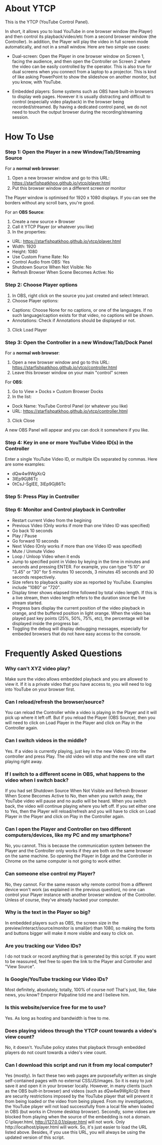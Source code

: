 # About YTCP

This is the YTCP (YouTube Control Panel).

In short, it allows you to load YouTube in one browser window (the Player) and then control its playback/video/etc from a second browser window (the Controller). In addition, the Player will play the video in full screen mode automatically, and not in a small window. Here are two simple use cases:

-   Dual-screen: Open the Player in one browser window on Screen 1, facing the audience, and then open the Controller on Screen 2 where the video can be easily controlled by the operator. This is also true for dual screens when you connect from a laptop to a projector. This is kind of like asking PowerPoint to show the slideshow on another monitor, but you know, with YouTube.

-   Embedded players: Some systems such as OBS have built-in browsers to display web pages. However it is usually distracting and difficult to control (especially video playback) in the browser being recorded/streamed. By having a dedicated control panel, we do not need to touch the output browser during the recording/streaming session.

# How To Use

### Step 1: Open the Player in a new Window/Tab/Streaming Source

For a **normal web browser**:

1. Open a new browser window and go to this URL: https://starfishpatkhoo.github.io/ytcp/player.html
1. Put this browser window on a different screen or monitor

The Player window is optimised for 1920 x 1080 displays. If you can see the borders without any scroll bars, you're good.

For an **OBS Source**:

1. Create a new source » Browser
1. Call it YTCP Player (or whatever you like)
1. In the properties:

-   URL: https://starfishpatkhoo.github.io/ytcp/player.html
-   Width: 1920
-   Height: 1080
-   Use Custom Frame Rate: No
-   Control Audio from OBS: Yes
-   Shutdown Source When Not Visible: No
-   Refresh Browser When Scene Becomes Active: No

### Step 2: Choose Player options

1. In OBS, right click on the source you just created and select Interact.
1. Choose Player options:

-   Captions: Choose None for no captions, or one of the languages. If no such language/caption exists for that video, no captions will be shown.
-   Annotations: Check if Annotations should be displayed or not.

3. Click Load Player

### Step 3: Open the Controller in a new Window/Tab/Dock Panel

For a **normal web browser**:

1. Open a new browser window and go to this URL: https://starfishpatkhoo.github.io/ytcp/controller.html
1. Leave this browser window on your main "control" screen

For **OBS**:

1. Go to View » Docks » Custom Browser Docks
1. In the list:

-   Dock Name: YouTube Control Panel (or whatever you like)
-   URL: https://starfishpatkhoo.github.io/ytcp/controller.html

3. Click Close

A new OBS Panel will appear and you can dock it somewhere if you like.

### Step 4: Key in one or more YouTube Video ID(s) in the Controller

Enter a single YouTube Video ID, or multiple IDs separated by commas. Here are some examples:

-   dQw4w9WgXcQ
-   3IEp9Gj86Tc
-   0tCsJ-SgIEE, 3IEp9Gj86Tc

### Step 5: Press Play in Controller

### Step 6: Monitor and Control playback in Controller

-   Restart current Video from the begining
-   Previous Video (Only works if more than one Video ID was specified)
-   Go back 10 seconds
-   Play / Pause
-   Go forward 10 seconds
-   Next Video (Only works if more than one Video ID was specified)
-   Mute / Unmute Video
-   Loop / Unloop Video when it ends
-   Jump to specified point in Video by keying in the time in minutes and seconds and pressing ENTER. For example, you can type "5:10" or "3.45" or "30" for 5 minutes 10 seconds, 3 minutes 45 seconds and 30 seconds respectively.
-   Size refers to playback quality size as reported by YouTube. Examples include "1080" or "720".
-   Display timer shows elapsed time followed by total video length. If this is a live stream, then video length refers to the duration since the live stream started.
-   Progress bars display the current position of the video playback in orange, and the buffered position in light orange. When the video has played past key points (25%, 50%, 75%, etc), the percentage will be displayed inside the progress bar.
-   Toggling the debug will display debugging messages, especially for embeded browsers that do not have easy access to the console.

# Frequently Asked Questions

### Why can't XYZ video play?

Make sure the video allows embedded playback and you are allowed to view it. If it is a private video that you have access to, you will need to log into YouTube on your browser first.

### Can I reload/refresh the browser/source?

You can reload the Controller while a video is playing in the Player and it will pick up where it left off. But if you reload the Player (OBS Source), then you will need to click on Load Player in the Player and click on Play in the Controller again.

### Can I switch videos in the middle?

Yes. If a video is currently playing, just key in the new Video ID into the controller and press Play. The old video will stop and the new one will start playing right away.

### If I switch to a different scene in OBS, what happens to the video when I switch back?

If you had set Shutdown Source When Not Visible and Refresh Browser When Scene Becomes Active to No, then when you switch away, the YouTube video will pause and no audio will be heard. When you switch back, the video will continue playing where you left off. If you set either one to Yes, then the Player will reload/refresh and you will have to click on Load Player in the Player and click on Play in the Controller again.

### Can I open the Player and Controller on two different computers/devices, like my PC and my smartphone?

No, you cannot. This is because the communication system between the Player and the Controller only works if they are both on the same browser on the same machine. So opening the Player in Edge and the Controller in Chrome on the same computer is not going to work either.

### Can someone else control my Player?

No, they cannot. For the same reason why remote control from a different device won't work (as explained in the previous question), no one can control your Player instance with another browser window of the Controller. Unless of course, they've already hacked your computer.

### Why is the text in the Player so big?

In embedded players such as OBS, the screen size in the preview/interact/source/monitor is small(er) than 1080, so making the fonts and buttons bigger will make it more visible and easy to click on.

### Are you tracking our Video IDs?

I do not track or record anything that is generated by this script. If you want to be reassured, feel free to open the link to the Player and Controller and "View Source".

### Is Google/YouTube tracking our Video IDs?

Most definitely, absolutely, totally, 100% of course not! That's just, like, fake news, you know? Emperor Palpatine told me and I believe him.

### Is this website/service free for me to use?

Yes. As long as hosting and bandwidth is free to me.

### Does playing videos through the YTCP count towards a video's view count?

No, it doesn't. YouTube policy states that playback through embedded players do not count towards a video's view count.

### Can I download this script and run it from my local computer?

Yes (mostly). In fact these two web pages are purposefully written as single self-contained pages with no external CSS/JS/images. So it is easy to just save it and open it in your browser locally. However, in many clients (such as the OBS built-in browser) and videos (such as dQw4w9WgXcQ) there are security restrictions imposed by the YouTube player that will prevent it from being loaded or the video from being played. From my investigations, the YouTube player will not load successfully from a local file when loaded in OBS (but works in Chrome desktop browser). Secondly, some vidoes are blocked from playing when the source of the embedding is not a domain. C:\player.html, http://127.0.0.1/player.html will not work. Only http://localhost/player.html will work. So, it's just easier to load the URL listed above. Besides, if you use this URL, you will always be using the updated version of this script.
